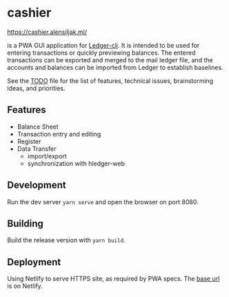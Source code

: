 # cashier

https://cashier.alensiljak.ml/

is a PWA GUI application for [Ledger-cli](https://ledger-cli.org). It is intended to be used for entering transactions or quickly previewing balances. The entered transactions can be exported and merged to the mail ledger file, and the accounts and balances can be imported from Ledger to establish baselines.

See the [TODO](TODO) file for the list of features, technical issues, brainstorming ideas, and priorities.

## Features

- Balance Sheet
- Transaction entry and editing
- Register
- Data Transfer
  - import/export
  - synchronization with hledger-web

## Development 

Run the dev server `yarn serve` and open the browser on port 8080.

## Building

Build the release version with `yarn build`.

## Deployment

Using Netlify to serve HTTPS site, as required by PWA specs. The [base url](https://cashier-pwa.netlify.com/) is on Netlify.
